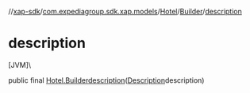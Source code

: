 //[xap-sdk](../../../../index.md)/[com.expediagroup.sdk.xap.models](../../index.md)/[Hotel](../index.md)/[Builder](index.md)/[description](description.md)

# description

[JVM]\

public final [Hotel.Builder](index.md)[description](description.md)([Description](../../-description/index.md)description)
